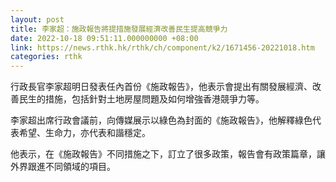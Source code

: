 ```yaml
---
layout: post
title: 李家超：施政報告將提措施發展經濟改善民生提高競爭力
date: 2022-10-18 09:51:11.000000000 +08:00
link: https://news.rthk.hk/rthk/ch/component/k2/1671456-20221018.htm
categories: rthk
---
```


行政長官李家超明日發表任內首份《施政報告》，他表示會提出有關發展經濟、改善民生的措施，包括針對土地房屋問題及如何增強香港競爭力等。

李家超出席行政會議前，向傳媒展示以綠色為封面的《施政報告》，他解釋綠色代表希望、生命力，亦代表和諧穩定。

他表示，在《施政報告》不同措施之下，訂立了很多政策，報告會有政策篇章，讓外界跟進不同領域的項目。
